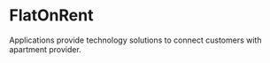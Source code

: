 # FlatOnRent
Applications provide technology solutions to connect customers with apartment provider. 
